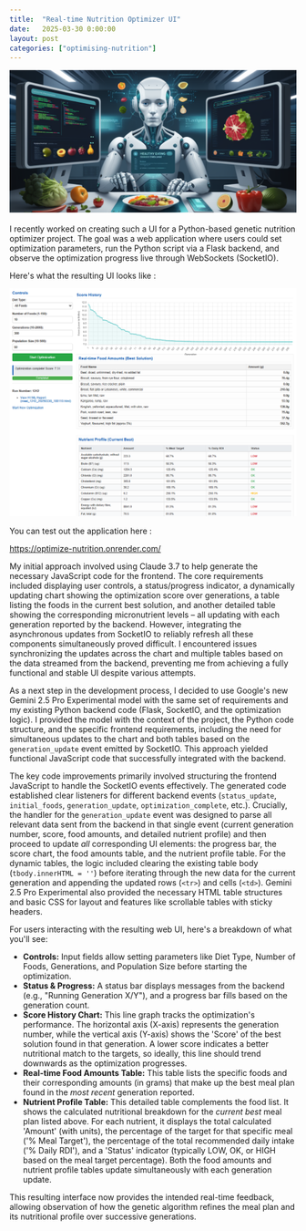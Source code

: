 ```yaml
---
title:  "Real-time Nutrition Optimizer UI"
date:   2025-03-30 0:00:00
layout: post
categories: ["optimising-nutrition"]
---
```

<div style="width: 100%; height: 250px; overflow: hidden; margin-bottom: 20px;">
    <img src="/images/2025-03-09/optimised-nutrition-2.jpg" style="width: 100%; height: 250px; object-fit: cover; object-position: center;">
</div>

I recently worked on creating such a UI for a Python-based genetic nutrition optimizer project. The goal was a web application where users could set optimization parameters, run the Python script via a Flask backend, and observe the optimization progress live through WebSockets (SocketIO).

Here's what the resulting UI looks like :

![](/assets/images/20250330/web-ui-screenshot.png)

You can test out the application here :

<https://optimize-nutrition.onrender.com/>

My initial approach involved using Claude 3.7 to help generate the necessary JavaScript code for the frontend. The core requirements included displaying user controls, a status/progress indicator, a dynamically updating chart showing the optimization score over generations, a table listing the foods in the current best solution, and another detailed table showing the corresponding micronutrient levels – all updating with each generation reported by the backend. However, integrating the asynchronous updates from SocketIO to reliably refresh all these components simultaneously proved difficult. I encountered issues synchronizing the updates across the chart and multiple tables based on the data streamed from the backend, preventing me from achieving a fully functional and stable UI despite various attempts.

As a next step in the development process, I decided to use Google's new Gemini 2.5 Pro Experimental model with the same set of requirements and my existing Python backend code (Flask, SocketIO, and the optimization logic). I provided the model with the context of the project, the Python code structure, and the specific frontend requirements, including the need for simultaneous updates to the chart and both tables based on the `generation_update` event emitted by SocketIO. This approach yielded functional JavaScript code that successfully integrated with the backend.

The key code improvements primarily involved structuring the frontend JavaScript to handle the SocketIO events effectively. The generated code established clear listeners for different backend events (`status_update`, `initial_foods`, `generation_update`, `optimization_complete`, etc.). Crucially, the handler for the `generation_update` event was designed to parse all relevant data sent from the backend in that single event (current generation number, score, food amounts, and detailed nutrient profile) and then proceed to update *all* corresponding UI elements: the progress bar, the score chart, the food amounts table, and the nutrient profile table. For the dynamic tables, the logic included clearing the existing table body (`tbody.innerHTML = ''`) before iterating through the new data for the current generation and appending the updated rows (`<tr>`) and cells (`<td>`). Gemini 2.5 Pro Experimental also provided the necessary HTML table structures and basic CSS for layout and features like scrollable tables with sticky headers.

For users interacting with the resulting web UI, here's a breakdown of what you'll see:

*   **Controls:** Input fields allow setting parameters like Diet Type, Number of Foods, Generations, and Population Size before starting the optimization.
*   **Status & Progress:** A status bar displays messages from the backend (e.g., "Running Generation X/Y"), and a progress bar fills based on the generation count.
*   **Score History Chart:** This line graph tracks the optimization's performance. The horizontal axis (X-axis) represents the generation number, while the vertical axis (Y-axis) shows the 'Score' of the best solution found in that generation. A lower score indicates a better nutritional match to the targets, so ideally, this line should trend downwards as the optimization progresses.
*   **Real-time Food Amounts Table:** This table lists the specific foods and their corresponding amounts (in grams) that make up the best meal plan found in the *most recent* generation reported.
*   **Nutrient Profile Table:** This detailed table complements the food list. It shows the calculated nutritional breakdown for the *current best* meal plan listed above. For each nutrient, it displays the total calculated 'Amount' (with units), the percentage of the target for that specific meal ('% Meal Target'), the percentage of the total recommended daily intake ('% Daily RDI'), and a 'Status' indicator (typically LOW, OK, or HIGH based on the meal target percentage). Both the food amounts and nutrient profile tables update simultaneously with each generation update.

This resulting interface now provides the intended real-time feedback, allowing observation of how the genetic algorithm refines the meal plan and its nutritional profile over successive generations.

